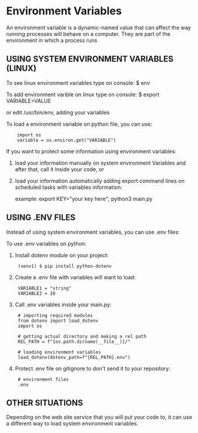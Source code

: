 # Environment Variables

An environment variable is a dynamic-named value that can affect 
the way running processes will behave on a computer. 
They are part of the environment in which a process runs

## USING SYSTEM ENVIRONMENT VARIABLES (LINUX)

To see linux environment variables type on console:
        $ env

To add environment varible on linux type on console:
        $ export VARIABLE=VALUE

or edit /usr/bin/env, adding your variables

To load a environment variable on python file, you can use:      

        import os
        variable = os.environ.get("VARIABLE")


If you want to protect some information using environment variables:

1. load your information manually on system environment Variables
    and after that, call it inside your code, or
    
2. load your information automatically adding export command lines on 
    scheduled tasks with variables information:
    
    example: 
        export KEY="your key here"; python3 main.py

## USING .ENV FILES

Instead of using system environment variables, you can use .env files:

To use .env variables on python:
1. Install dotenv module on your project:
        
        (venv1) $ pip install python-dotenv

2. Create a .env file with variables will want to load:

        VARIABLE1 = "string"
        VARIABLE2 = 10

3. Call .env variables inside your main.py:
        

        # importing required modules
        from dotenv import load_dotenv
        import os

        # getting actual directory and making a rel path
        REL_PATH = f"{os.path.dirname(__file__)}/"

        # loading environment variables
        load_dotenv(dotenv_path=f"{REL_PATH}.env")


4. Protect .env file on gitignore to don't send it to your repository:
        

        # environment files
        .env


## OTHER SITUATIONS

Depending on the web site service that you will put your code to,
it can use a different way to load system environment variables.